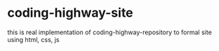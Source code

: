 # coding-highway-site
this is real implementation of coding-highway-repository to formal site using html, css, js
